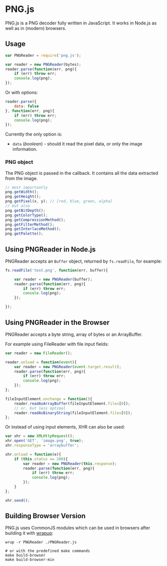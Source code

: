 
PNG.js
======

PNG.js is a PNG decoder fully written in JavaScript. It works in Node.js as
well as in (modern) browsers.

Usage
-----

``` js
var PNGReader = require('png.js');

var reader = new PNGReader(bytes);
reader.parse(function(err, png){
	if (err) throw err;
	console.log(png);
});

```

Or with options:

``` js
reader.parse({
	data: false
}, function(err, png){
	if (err) throw err;
	console.log(png);
});

```

Currently the only option is:

- `data` (*boolean*) - should it read the pixel data, or only the image information.

### PNG object

The PNG object is passed in the callback. It contains all the data extracted
from the image.

``` js
// most importantly
png.getWidth();
png.getHeight();
png.getPixel(x, y); // [red, blue, green, alpha]
// but also
png.getBitDepth();
png.getColorType();
png.getCompressionMethod();
png.getFilterMethod();
png.getInterlaceMethod();
png.getPalette();
```

Using PNGReader in Node.js
--------------------------

PNGReader accepts an `Buffer` object, returned by `fs.readFile`, for example:

``` js
fs.readFile('test.png', function(err, buffer){

	var reader = new PNGReader(buffer);
	reader.parse(function(err, png){
		if (err) throw err;
		console.log(png);
	});

});
```

Using PNGReader in the Browser
------------------------------

PNGReader accepts a byte string, array of bytes or an ArrayBuffer.

For example using FileReader with file input fields:

```js
var reader = new FileReader();

reader.onload = function(event){
	var reader = new PNGReader(event.target.result);
	reader.parse(function(err, png){
		if (err) throw err;
		console.log(png);
	});
};

fileInputElement.onchange = function(){
	reader.readAsArrayBuffer(fileInputElement.files[0]);
	// or, but less optimal
	reader.readAsBinaryString(fileInputElement.files[0]);
};
```

Or instead of using input elements, XHR can also be used:

```js
var xhr = new XMLHttpRequest();
xhr.open('GET', 'image.png', true);
xhr.responseType = 'arraybuffer';

xhr.onload = function(e){
	if (this.status == 200){
		var reader = new PNGReader(this.response);
		reader.parse(function(err, png){
			if (err) throw err;
			console.log(png);
		});
	}
};

xhr.send();
```

Building Browser Version
------------------------

PNG.js uses CommonJS modules which can be used in browsers after building it
with [wrapup](https://github.com/mootools/wrapup):

	wrup -r PNGReader ./PNGReader.js

	# or with the predefined make commands
	make build-browser
	make build-browser-min

